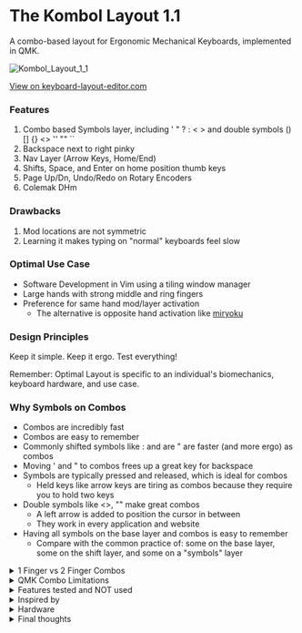 # The Kombol Layout 1.1

A combo-based layout for Ergonomic Mechanical Keyboards, implemented in QMK.

![Kombol_Layout_1_1](https://user-images.githubusercontent.com/72839499/130539776-64c081e4-e99b-4d23-a7e8-4db67cdaea16.png)

[View on keyboard-layout-editor.com](http://www.keyboard-layout-editor.com/#/gists/c77544667b70d4c1fbf701af219d2cd7)


### Features
1. Combo based Symbols layer, including ' " ? : < > and double symbols () [] {} <> '' "" ``
1. Backspace next to right pinky
1. Nav Layer (Arrow Keys, Home/End)
1. Shifts, Space, and Enter on home position thumb keys
1. Page Up/Dn, Undo/Redo on Rotary Encoders
1. Colemak DHm

### Drawbacks
1. Mod locations are not symmetric
1. Learning it makes typing on "normal" keyboards feel slow

### Optimal Use Case
* Software Development in Vim using a tiling window manager
* Large hands with strong middle and ring fingers
* Preference for same hand mod/layer activation
  * The alternative is opposite hand activation like [miryoku](https://github.com/manna-harbour/miryoku)

### Design Principles
Keep it simple.
Keep it ergo.
Test everything!

Remember: Optimal Layout is specific to an individual's biomechanics, keyboard hardware, and use case.

### Why Symbols on Combos
* Combos are incredibly fast
* Combos are easy to remember
* Commonly shifted symbols like : and are " are faster (and more ergo) as combos
* Moving ' and " to combos frees up a great key for backspace
* Symbols are typically pressed and released, which is ideal for combos
  * Held keys like arrow keys are tiring as combos because they require you to hold two keys
* Double symbols like <>, "" make great combos
  * A left arrow is added to position the cursor in between
  * They work in every application and website
* Having all symbols on the base layer and combos is easy to remember
  * Compare with the common practice of: some on the base layer, some on the shift layer, and some on a "symbols" layer

<details>
<summary>1 Finger vs 2 Finger Combos</summary>

  Vertical Combos (like @#$%) and Horizontal Index Finger Combos (+|) use 1 finger to activate
  * You can think of these combos as another key in the space between two keys
  * These combos are fast and ergonomic because they are close to the home row
  * Accidental activation of 1 finger combos is rare

  All other Combos use 2 fingers to activate
  * Press both keys together, like stenography/plover
  * Accidental activation of 2 finger combos may occur at high typing speeds
    * Reducing COMBO_TERM helps to minimize accidental activations
      * Set COMBO_TERM as low as possible while still allowing consistent activation of combos
      * A per-combo COMBO_TERM setting would be ideal, but QMK does not yet support it :(
      * If accidental activation still occurs, remove the offending combos from your layout
    
</details>

<details>
<summary>QMK Combo Limitations</summary>

  Combos are amazing, but they are half baked in QMK.

  * At the time I wrote my layout, combos required massive boilerplate with silly things like counting and defining the total number of combos
    * I used a C preprocessor file from the community to make it tractable
      * If that file's functionality was incorporated into QMK, combos would be easier to use

  * Combos didn't work with home row mods, record macro keycodes, or tap dance keys, and this was not well documented
    * [A possible workaround from precondition](https://precondition.github.io/home-row-mods#using-mod-taps-in-combos)
    * Once QMK allows home row mods and combos on the same key, I will likely update my mod locations

  * There is only one global COMBO_TERM setting
    * A specific COMBO_TERM for each combo would be ideal

</details>

<details>
  <summary>Features tested and NOT used</summary>
  
  1. Symbols on a layer
     * Symbols on combos tested more ergonomic, faster, and more enjoyable
  1. Arrow keys on mnei and neio (qwerty hjkl and jkl;)
     * As a long time vim user I was expecting to prefer mnei
     * Testing revealed neiu (jkli) to be most ergo because it put the the more frequent keys (down and right) on my strongest two fingers (middle and ring)
  1. Numbers on the home row, numbers on the top row
     * The numpad tested fastest and most usable, which I also did not expect
  1. F keys on the top row, and F keys on the numpad
     * F keys on the home row tested best, because of the frequency of pressing F1-F5
  1. [Home Row Mods](https://precondition.github.io/home-row-mods#using-mod-taps-in-combos) for all mods
     * Having mods on the index fingers tested poorly because they locked out 6 alpha keys per side
     * Shift on home thumb keys tested better, which I was not expecting
     * Home row mods tested poorly with Colemak DHm because the high speed rolls caused accidental triggering
  1. Backspace on a home thumb key
     * I thought backspace would be best on a home thumb because it is often pressed and held
     * Testing revealed that timing of the release was actually most important, and the pinky was more precise than the thumb
     * If I were using qwerty I would test backspace on the ; key
  1. Other combo locations
     * I tried over 100 combo pairs and only used the most ergonomic
     * The runners up are in the layout image as 'ghosted' keys, and can be used if needed
  1. Opposite hand mod/layer activation (like miryoku)
     * Same hand mod/layer activation tested faster and more natural for my brain
  1. Tap Dances (like CCCACV and dotSpaceShift)
     * Testing revealed them to be too slow compared to combos
  1. Common words as plover combos across both hands
     * For example, "the" as combo(t, e)
     * Extensive testing revealed they didn't save enough key presses to be worth the mental overhead and accidental triggering
</details>


<details>
  <summary>Inspired by</summary>

  [ifrd24](https://www.reddit.com/r/ErgoMechKeyboards/comments/ifrd24/my_36_key_layout_with_only_2_layers_and_lots_of/)

  [miryoku](https://github.com/manna-harbour/miryoku)

  [Colemak DHm](https://colemakmods.github.io/mod-dh/)

  [DreymaR](https://dreymar.colemak.org/)

  [sevanteri](https://github.com/sevanteri/qmk_firmware/tree/master/users/sevanteri)

</details>

<details>
  <summary>Hardware</summary>
 
  ![rightside](https://user-images.githubusercontent.com/72839499/113330394-ab5f0380-92ec-11eb-9613-ab4bc35da60b.jpg)
 
  ![leftside](https://user-images.githubusercontent.com/72839499/113330256-84083680-92ec-11eb-991e-735980d54327.jpg)

  ![back](https://user-images.githubusercontent.com/72839499/113330419-b3b73e80-92ec-11eb-8ad8-32c32e08f94b.jpg)



  Price | Part
  ----- | ----
  $34 | Kyria Rev 1.2 PCB kit w/ LEDs
  $8 | Low profile Mill Max sockets
  $39 | Elite-C 3.1 microcontrollers
  $72 | 62g Zilents v2 "silent tactile blue" switches
  $10 | Rotary encoders & knobs
  $41 | Splitkb Clear Low Profile Plate Case
  $84 | PMK Keycaps: Standard DSA & Flat
  $6 | TTRS Cable
  $15 | GRIFITI Fat Wrist Pads (cut & grinded to size)
  (Had) | USB-C cable
  (Had) | Bumpers for tenting

Total: $309


### Favorite Hardware Features

1. Tilting and tenting
1. Split
1. Rotary Encoders
1. Kyria columnar stagger
1. Kyria thumb arc position and radius
1. Lower profile thumb keycaps
1. DSA keycaps for combos

### Drawbacks
1. Plate case required heavy modification (see below)
1. TTRS & USB cables are awkward
1. Lack of dedicated number row for occasional use (numpad layer is tedious for mixed numbers and alphas)
1. Flat thumb keycaps are a great height but have no sculpting
1. Pressing two 62g zilents with one finger (e.g. for combos) is a little heavy
1. Upper thumb keys are not ergo enough to be useful
1. The 1u solder pads under the 2u thumb keys are rotated 90 degrees
   * This messes up the uniformity of the thumb arc and prevents non 4-way symmetric stems (like Choch low pro)
1. Wrist rests required heavy modification (cutting and grinding)

### Tried and NOT used
* Cherry Profile keycaps
  * Combos were harder on cherry profile keycaps because of the row height differences and tall height
  * Uniform height flater DSA profile keycaps tested much better for combos
* 2u thumb keys
  * Even with lube and high quality stabs, the 2u keys took too much effort to press and were less comfortable than the other 1u thumb keys
  * It was hard to get 2u keycaps, especially low profile
  * I deconstructed my board and re-built it with all 1u keys and was much happier (keep it simple)

 
Splitkb Plate Case Modifications

1. The pcb was just floating between the two acrylic layers, so removing keycaps pulls directly on the solder connections and moves the pcb up and down
   * I put bumpers between the top plate and pcb to fix this
1. The case resting flat on the desk was uncomfortable, and needed tilting and tenting to be usable
   * I tried Lego tenting but it was difficult to construct the right angles with Legos
     * When I finally got it, it made the board uncomfortably high off the desk
   * I ended up ditching the legos and using stick on bumpers to get the perfect tilt & tent
     * This was time consuming because each corner needed a different height, and they had to be perfectly balanced or the keyboard would wobble
1. With any tilting and tenting the plate case becomes quite high off the table, but it's only because of the acrylic on the bottom outside corner
   * I ended up grinding away the acrylic and a bit of the pcb on the bottom outside corners
     * This made it lower profile, and was worth the effort, but created refraction problems with the corner RGBs shining into the grinded edge
       * I regrinded a notch around the LEDs and put electrical tape over the sides so the light couldn't shine in

</details>

<details>
  <summary>Final thoughts</summary>

Custom keyboards are a fun hobby, but a large investment of time and money. It took months of researching, ordering, waiting, building, and tweaking to get useable hardware. Then months of designing, programming, testing, and debugging to get a comfortable layout.

In time vendors will hopefully make this process cheaper and easier.

I created wonderful hardware, but it's not perfect.
A better keyboard would be:
 * Full wireless
 * Lower profile
 * Lighter weight
 * More portable
 * More durable

and have:
 * Easily adjustable tent & tilt
 * Integrated wrist rests

Something like a cross between a Kyria/Elora and a GergoPlex Heavy. I also like the corne design

The real innovation is in the layout I created. I love using it, and hope it will inspire you when you design your own layout.
</details>
